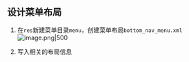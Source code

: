 
## 设计菜单布局
1. 在`res`新建菜单目录`menu`，创建菜单布局`bottom_nav_menu.xml`
![image.png|500](https://cdn.jsdelivr.net/gh/xuezhaorong/Picgo//Source/fix-dir/picgo/picgo-clipboard-images/2024/12/07/22-25-46-70277086e635d7fe6c36e10d9ecb8976-20241207222544-c1dd22.png)


2. 写入相关的布局信息
```xml

```


